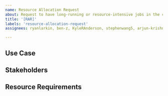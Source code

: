```yaml
---
name: Resource Allocation Request
about: Request to have long-running or resource-intensive jobs in the cluster
title: '[RAR]'
labels: 'resource-allocation-request'
assignees: ryanlarkin, ben-z, KyleRAnderson, stephenwang5, arjun-krishna1

---
```


## Use Case
<!-- Please describe your use case and intended outcomes. -->

## Stakeholders
<!-- Please list the stakeholders. Who's the owner of this project? Who will benefit from this job? -->

## Resource Requirements
<!-- Please state the machine(s) that you intend to run your workload on, and how much resources (CPU/GPU/RAM) you will be using.  -->

